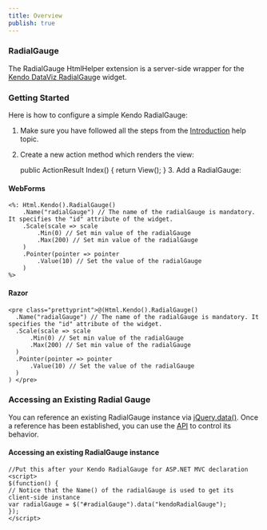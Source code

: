 ```yaml
---
title: Overview
publish: true
---
```


### RadialGauge

The RadialGauge HtmlHelper extension is a server-side wrapper for the [Kendo DataViz RadialGaug](http://www.kendoui.com/documentation/dataviz/radial-gauge/overview.aspx)e widget.

### Getting Started

Here is how to configure a simple Kendo RadialGauge:

1.  Make sure you have followed all the steps from the [Introduction](http://www.kendoui.com/documentation/asp-net-mvc/introduction.aspx) help topic.

2.  Create a new action method which renders the view:

    public ActionResult Index()
    {
    return View();
    }
        3.  Add a RadialGauge:

#### WebForms
 
    <%: Html.Kendo().RadialGauge()
        .Name("radialGauge") // The name of the radialGauge is mandatory. It specifies the "id" attribute of the widget.
        .Scale(scale => scale
            .Min(0) // Set min value of the radialGauge
            .Max(200) // Set min value of the radialGauge
        )
        .Pointer(pointer => pointer
            .Value(10) // Set the value of the radialGauge
        )
    %>
              
#### Razor
 
    <pre class="prettyprint">@(Html.Kendo().RadialGauge()
      .Name("radialGauge") // The name of the radialGauge is mandatory. It specifies the "id" attribute of the widget.
      .Scale(scale => scale
          .Min(0) // Set min value of the radialGauge
          .Max(200) // Set min value of the radialGauge
      )
      .Pointer(pointer => pointer
          .Value(10) // Set the value of the radialGauge
      )
    ) </pre>  

### Accessing an Existing Radial Gauge

You can reference an existing RadialGauge instance via [jQuery.data()](http://api.jquery.com/jQuery.data/).
Once a reference has been established, you can use the [API](http://www.kendoui.com/documentation/dataviz/radial-gauge/methods.aspx) to control its behavior.

  

#### Accessing an existing RadialGauge instance
 
    //Put this after your Kendo RadialGauge for ASP.NET MVC declaration
    <script>
    $(function() {
    // Notice that the Name() of the radialGauge is used to get its client-side instance
    var radialGauge = $("#radialGauge").data("kendoRadialGauge");
    });
    </script>
     